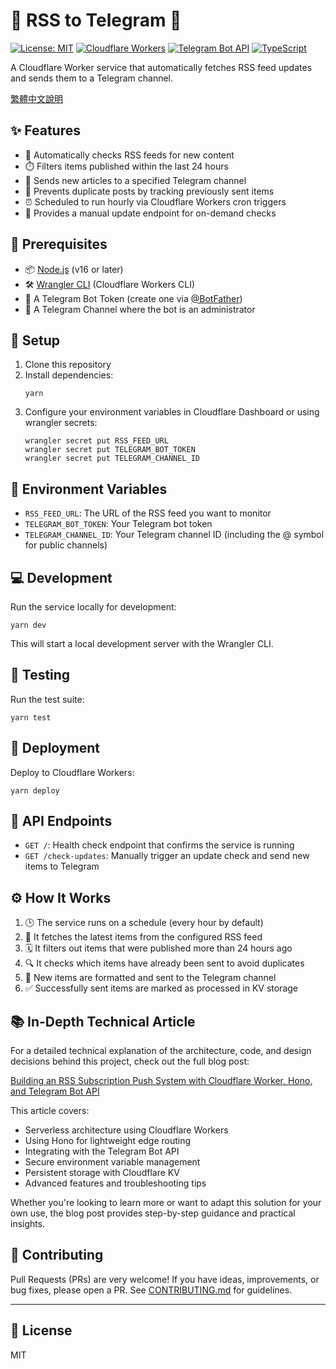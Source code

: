 # 📰 RSS to Telegram 🚀

[![License: MIT](https://img.shields.io/badge/License-MIT-yellow.svg)](https://opensource.org/licenses/MIT)
[![Cloudflare Workers](https://img.shields.io/badge/Cloudflare-Workers-orange.svg)](https://workers.cloudflare.com/)
[![Telegram Bot API](https://img.shields.io/badge/Telegram-Bot%20API-blue.svg)](https://core.telegram.org/bots/api)
[![TypeScript](https://img.shields.io/badge/TypeScript-4.9.5-blue.svg)](https://www.typescriptlang.org/)

A Cloudflare Worker service that automatically fetches RSS feed updates and sends them to a Telegram channel.

[繁體中文說明](./README.zh-TW.md)

## ✨ Features

- 🔄 Automatically checks RSS feeds for new content
- ⏱️ Filters items published within the last 24 hours
- 📲 Sends new articles to a specified Telegram channel
- 🚫 Prevents duplicate posts by tracking previously sent items
- ⏰ Scheduled to run hourly via Cloudflare Workers cron triggers
- 🔘 Provides a manual update endpoint for on-demand checks

## 🔧 Prerequisites

- 📦 [Node.js](https://nodejs.org/) (v16 or later)
- 🛠️ [Wrangler CLI](https://developers.cloudflare.com/workers/wrangler/install-and-update/) (Cloudflare Workers CLI)
- 🤖 A Telegram Bot Token (create one via [@BotFather](https://t.me/botfather))
- 📢 A Telegram Channel where the bot is an administrator

## 🚀 Setup

1. Clone this repository
2. Install dependencies:
   ```
   yarn
   ```
3. Configure your environment variables in Cloudflare Dashboard or using wrangler secrets:
   ```
   wrangler secret put RSS_FEED_URL
   wrangler secret put TELEGRAM_BOT_TOKEN
   wrangler secret put TELEGRAM_CHANNEL_ID
   ```

## 🔐 Environment Variables

- `RSS_FEED_URL`: The URL of the RSS feed you want to monitor
- `TELEGRAM_BOT_TOKEN`: Your Telegram bot token
- `TELEGRAM_CHANNEL_ID`: Your Telegram channel ID (including the @ symbol for public channels)

## 💻 Development

Run the service locally for development:

```
yarn dev
```

This will start a local development server with the Wrangler CLI.

## 🧪 Testing

Run the test suite:

```
yarn test
```

## 🚢 Deployment

Deploy to Cloudflare Workers:

```
yarn deploy
```

## 🔌 API Endpoints

- `GET /`: Health check endpoint that confirms the service is running
- `GET /check-updates`: Manually trigger an update check and send new items to Telegram

## ⚙️ How It Works

1. 🕒 The service runs on a schedule (every hour by default)
2. 📡 It fetches the latest items from the configured RSS feed
3. 🗓️ It filters out items that were published more than 24 hours ago
4. 🔍 It checks which items have already been sent to avoid duplicates
5. 📝 New items are formatted and sent to the Telegram channel
6. ✅ Successfully sent items are marked as processed in KV storage

## 📚 In-Depth Technical Article

For a detailed technical explanation of the architecture, code, and design decisions behind this project, check out the full blog post:

[Building an RSS Subscription Push System with Cloudflare Worker, Hono, and Telegram Bot API](https://calpa.me/blog/build-rss-subscription-push-system-with-cloudflare-worker-hono-telegram-bot-api/)

This article covers:

- Serverless architecture using Cloudflare Workers
- Using Hono for lightweight edge routing
- Integrating with the Telegram Bot API
- Secure environment variable management
- Persistent storage with Cloudflare KV
- Advanced features and troubleshooting tips

Whether you're looking to learn more or want to adapt this solution for your own use, the blog post provides step-by-step guidance and practical insights.

## 🤝 Contributing

Pull Requests (PRs) are very welcome! If you have ideas, improvements, or bug fixes, please open a PR. See [CONTRIBUTING.md](CONTRIBUTING.md) for guidelines.

---

## 📄 License

MIT
